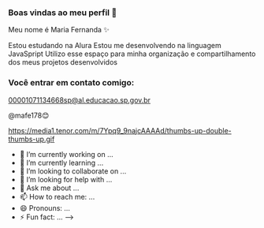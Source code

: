 ### Boas vindas ao meu perfil 👋

Meu nome é Maria Fernanda ✨ 

Estou estudando na Alura
Estou me desenvolvendo na linguagem JavaSpript
Utilizo esse espaço para minha organização e compartilhamento dos meus projetos desenvolvidos

### Você entrar em contato comigo:
00001071134668sp@al.educacao.sp.gov.br

@mafe178😊

https://media1.tenor.com/m/7Ypq9_9najcAAAAd/thumbs-up-double-thumbs-up.gif


- 🔭 I’m currently working on ...
- 🌱 I’m currently learning ...
- 👯 I’m looking to collaborate on ...
- 🤔 I’m looking for help with ...
- 💬 Ask me about ...
- 📫 How to reach me: ...
- 😄 Pronouns: ...
- ⚡ Fun fact: ...
-->
